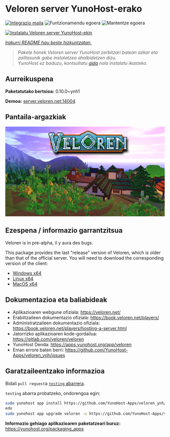 <!--
Ohart ongi: README hau automatikoki sortu da <https://github.com/YunoHost/apps/tree/master/tools/readme_generator>ri esker
EZ editatu eskuz.
-->

# Veloren server YunoHost-erako

[![Integrazio maila](https://dash.yunohost.org/integration/veloren.svg)](https://dash.yunohost.org/appci/app/veloren) ![Funtzionamendu egoera](https://ci-apps.yunohost.org/ci/badges/veloren.status.svg) ![Mantentze egoera](https://ci-apps.yunohost.org/ci/badges/veloren.maintain.svg)

[![Instalatu Veloren server YunoHost-ekin](https://install-app.yunohost.org/install-with-yunohost.svg)](https://install-app.yunohost.org/?app=veloren)

*[Irakurri README hau beste hizkuntzatan.](./ALL_README.md)*

> *Pakete honek Veloren server YunoHost zerbitzari batean azkar eta zailtasunik gabe instalatzea ahalbidetzen dizu.*  
> *YunoHost ez baduzu, kontsultatu [gida](https://yunohost.org/install) nola instalatu ikasteko.*

## Aurreikuspena



**Paketatutako bertsioa:** 0.10.0~ynh1

**Demoa:** <server.veloren.net:14004>

## Pantaila-argazkiak

![Veloren server(r)en pantaila-argazkia](./doc/screenshots/veloren.png)

## Ezespena / informazio garrantzitsua

Veloren is in pre-alpha, il y aura des bugs.

This package provides the last "release" version of Veloren, which is older than that of the official server. You will need to download the corresponding version of the client:
 * [Windows x64](https://gitlab.com/veloren/veloren/-/jobs/artifacts/v0.10.0/download?job=windows)
 * [Linux x64](https://gitlab.com/veloren/veloren/-/jobs/artifacts/v0.10.0/download?job=linux)
 * [MacOS x64](https://gitlab.com/veloren/veloren/-/jobs/artifacts/v0.10.0/download?job=macos)

## Dokumentazioa eta baliabideak

- Aplikazioaren webgune ofiziala: <https://veloren.net/>
- Erabiltzaileen dokumentazio ofiziala: <https://book.veloren.net/players/>
- Administratzaileen dokumentazio ofiziala: <https://book.veloren.net/players/hosting-a-server.html>
- Jatorrizko aplikazioaren kode-gordailua: <https://gitlab.com/veloren/veloren>
- YunoHost Denda: <https://apps.yunohost.org/app/veloren>
- Eman errore baten berri: <https://github.com/YunoHost-Apps/veloren_ynh/issues>

## Garatzaileentzako informazioa

Bidali `pull request`a [`testing` abarrera](https://github.com/YunoHost-Apps/veloren_ynh/tree/testing).

`testing` abarra probatzeko, ondorengoa egin:

```bash
sudo yunohost app install https://github.com/YunoHost-Apps/veloren_ynh/tree/testing --debug
edo
sudo yunohost app upgrade veloren -u https://github.com/YunoHost-Apps/veloren_ynh/tree/testing --debug
```

**Informazio gehiago aplikazioaren paketatzeari buruz:** <https://yunohost.org/packaging_apps>
